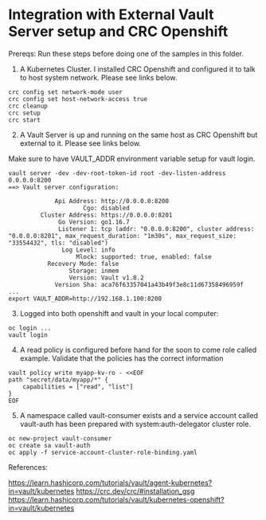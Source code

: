 # Integration with External Vault Server setup and CRC Openshift

Prereqs:
Run these steps before doing one of the samples in this folder.


1. A Kubernetes Cluster. I installed CRC Openshift and configured it to talk to host system network. Please see links below.
```
crc config set network-mode user
crc config set host-network-access true
crc cleanup
crc setup
crc start
```

2. A Vault Server is up and running on the same host as CRC Openshift but external to it. Please see links below.

Make sure to have VAULT_ADDR environment variable setup for vault login.
```
vault server -dev -dev-root-token-id root -dev-listen-address 0.0.0.0:8200
==> Vault server configuration:

             Api Address: http://0.0.0.0:8200
                     Cgo: disabled
         Cluster Address: https://0.0.0.0:8201
              Go Version: go1.16.7
              Listener 1: tcp (addr: "0.0.0.0:8200", cluster address: "0.0.0.0:8201", max_request_duration: "1m30s", max_request_size: "33554432", tls: "disabled")
               Log Level: info
                   Mlock: supported: true, enabled: false
           Recovery Mode: false
                 Storage: inmem
                 Version: Vault v1.8.2
             Version Sha: aca76f63357041a43b49f3e8c11d67358496959f
...
export VAULT_ADDR=http://192.168.1.100:8200
```

3. Logged into both openshift and vault in your local computer:
```
oc login ...
vault login 
```

4. A read policy is configured before hand for the soon to come role called example.
Validate that the policies has the correct information
```
vault policy write myapp-kv-ro - <<EOF
path "secret/data/myapp/*" {
    capabilities = ["read", "list"]
}
EOF
```

5. A namespace called vault-consumer exists and a service account called vault-auth has been prepared with system:auth-delegator cluster role.

```
oc new-project vault-consumer
oc create sa vault-auth
oc apply -f service-account-cluster-role-binding.yaml 
```


References:

https://learn.hashicorp.com/tutorials/vault/agent-kubernetes?in=vault/kubernetes
https://crc.dev/crc/#installation_gsg
https://learn.hashicorp.com/tutorials/vault/kubernetes-openshift?in=vault/kubernetes
